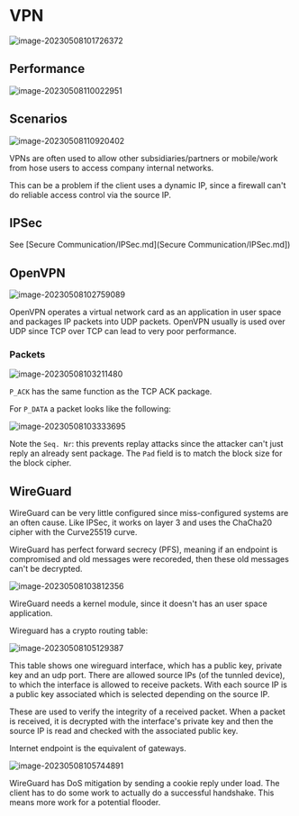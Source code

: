 # VPN

![image-20230508101726372](res/7_VPN/image-20230508101726372.png)

## Performance

![image-20230508110022951](res/7_VPN/image-20230508110022951.png)

## Scenarios

![image-20230508110920402](res/7_VPN/image-20230508110920402.png)

VPNs are often used to allow other subsidiaries/partners or mobile/work from hose users to access company internal networks.

This can be a problem if the client uses a dynamic IP, since a firewall can't do reliable access control via the source IP.

## IPSec

See [Secure Communication/IPSec.md](Secure Communication/IPSec.md])

## OpenVPN

![image-20230508102759089](res/7_VPN/image-20230508102759089.png)

OpenVPN operates a virtual network card as an application in user space and packages IP packets into UDP packets. OpenVPN usually is used over UDP since TCP over TCP can lead to very poor performance.

### Packets

![image-20230508103211480](res/7_VPN/image-20230508103211480.png)

`P_ACK` has the same function as the TCP ACK package.

For `P_DATA` a packet looks like the following:

![image-20230508103333695](res/7_VPN/image-20230508103333695.png)

Note the `Seq. Nr`: this prevents replay attacks since the attacker can't just reply an already sent package. The `Pad` field is to match the block size for the block cipher.

## WireGuard

WireGuard can be very little configured  since miss-configured systems are an often cause. Like IPSec, it works on layer 3 and uses the ChaCha20 cipher with the Curve25519  curve.

WireGuard has perfect forward secrecy (PFS), meaning if an endpoint is compromised and old messages were recoreded, then these old messages can't be decrypted.

![image-20230508103812356](res/7_VPN/image-20230508103812356.png)

WireGuard needs a kernel module, since it doesn't has an user space application.

Wireguard has a crypto routing table:

![image-20230508105129387](res/7_VPN/image-20230508105129387.png)

This table shows one wireguard interface, which has a public key, private key and an udp port. There are allowed source IPs (of the tunnled device), to which the interface is allowed to receive packets. With each source IP is a public key associated which is selected depending on the source IP. 

These are used to verify the integrity of a received packet. When a packet is received, it is decrypted with the interface's private key and then the source IP is read and checked with the associated public key.

Internet endpoint is the equivalent of gateways.

![image-20230508105744891](res/7_VPN/image-20230508105744891.png)

WireGuard has DoS mitigation by sending a cookie reply under load. The client has to do some work to actually do a successful handshake. This means more work for a potential flooder.

